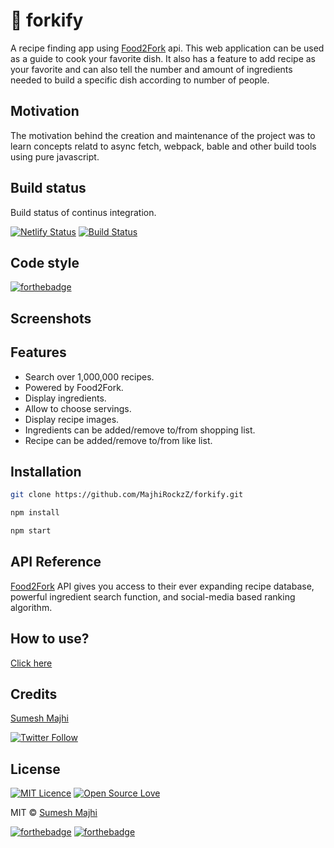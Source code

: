 # 🥣  forkify

A recipe finding app using [Food2Fork](https://www.food2fork.com/) api. This web application can be used as a guide to cook your favorite dish. It also has a feature to add recipe as your favorite and can also tell the number and amount of ingredients needed to build a specific dish according to number of people.

## Motivation

The motivation behind the creation and maintenance of the project was to learn concepts relatd to async fetch, webpack, bable and other build tools using pure javascript.

## Build status

Build status of continus integration.

[![Netlify Status](https://api.netlify.com/api/v1/badges/faed744a-d388-41c7-930d-5c5af9a9937e/deploy-status)](https://app.netlify.com/sites/majhirockzz-forkify/deploys) [![Build Status](https://travis-ci.com/MajhiRockzZ/forkify.svg?branch=master)](https://travis-ci.com/MajhiRockzZ/forkify)

## Code style

[![forthebadge](https://forthebadge.com/images/badges/made-with-javascript.svg)](https://forthebadge.com)
 
## Screenshots

## Features

- Search over 1,000,000 recipes.
- Powered by Food2Fork.
- Display ingredients.
- Allow to choose servings.
- Display recipe images.
- Ingredients can be added/remove to/from shopping list.
- Recipe can be added/remove to/from like list.


## Installation

```bash
git clone https://github.com/MajhiRockzZ/forkify.git

npm install

npm start
```

## API Reference

[Food2Fork](https://www.food2fork.com/) API gives you access to their ever expanding recipe database, powerful ingredient search function, and social-media based ranking algorithm.

## How to use?

[Click here](https://majhirockzz-forkify.netlify.com/)

## Credits

[Sumesh Majhi](https://github.com/MajhiRockzZ) 

[![Twitter Follow](https://img.shields.io/twitter/follow/MajhiRockzZ?style=social)](https://twitter.com/MajhiRockzZ)

## License

[![MIT Licence](https://badges.frapsoft.com/os/mit/mit-175x39.png?v=103)](https://opensource.org/licenses/mit-license.php) [![Open Source Love](https://badges.frapsoft.com/os/v1/open-source-200x33.png?v=103)](https://github.com/ellerbrock/open-source-badge/)  

MIT © [Sumesh Majhi](https://github.com/MajhiRockzZ/forkify/blob/master/LICENSE)

[![forthebadge](https://forthebadge.com/images/badges/makes-people-smile.svg)](https://forthebadge.com) [![forthebadge](https://forthebadge.com/images/badges/built-by-developers.svg)](https://forthebadge.com)
